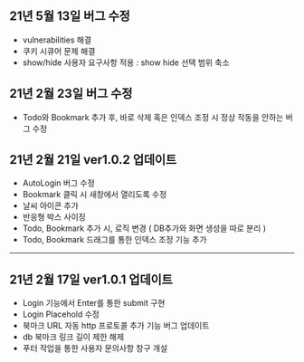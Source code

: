 ## 21년 5월 13일 버그 수정

- vulnerabilities 해결
- 쿠키 시큐어 문제 해결
- show/hide 사용자 요구사항 적용 : show hide 선택 범위 축소

## 21년 2월 23일 버그 수정

- Todo와 Bookmark 추가 후, 바로 삭제 혹은 인덱스 조정 시 정상 작동을 안하는 버그 수정

## 21년 2월 21일 ver1.0.2 업데이트

- AutoLogin 버그 수정
- Bookmark 클릭 시 새창에서 열리도록 수정
- 날씨 아이콘 추가
- 반응형 박스 사이징
- Todo, Bookmark 추가 시, 로직 변경 ( DB추가와 화면 생성을 따로 분리 )
- Todo, Bookmark 드래그를 통한 인덱스 조정 기능 추가

---

## 21년 2월 17일 ver1.0.1 업데이트

- Login 기능에서 Enter를 통한 submit 구현
- Login Placehold 수정
- 북마크 URL 자동 http 프로토콜 추가 기능 버그 업데이트
- db 북마크 링크 길이 제한 해제
- 푸터 작업을 통한 사용자 문의사항 창구 개설
